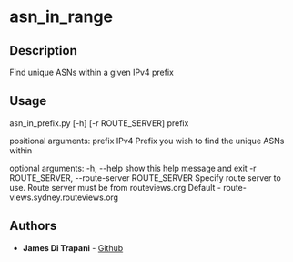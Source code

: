 # asn_in_range
## Description
Find unique ASNs within a given IPv4 prefix

## Usage
asn_in_prefix.py [-h] [-r ROUTE_SERVER] prefix

positional arguments:
  prefix                IPv4 Prefix you wish to find the unique ASNs within

optional arguments:
  -h, --help            show this help message and exit
  -r ROUTE_SERVER, --route-server ROUTE_SERVER
                        Specify route server to use. Route server must be from routeviews.org
                        Default - route-views.sydney.routeviews.org

## Authors
* **James Di Trapani** - [Github](https://github.com/jamesditrapani)
